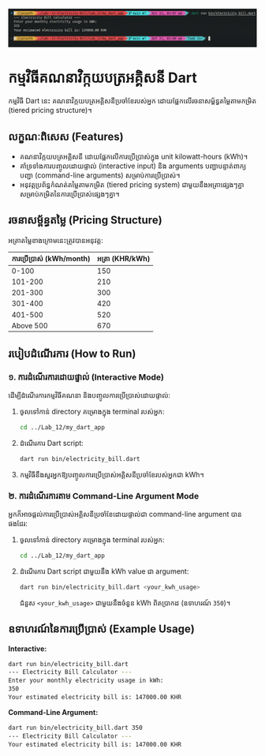 ![Electricity Bill Calculator Diagram](Lab_12/my_dart_app/img/image.png)


# កម្មវិធីគណនាវិក្កយបត្រអគ្គិសនី Dart

កម្មវិធី Dart នេះ គណនាវិក្កយបត្រអគ្គិសនីប្រចាំខែរបស់អ្នក ដោយផ្អែកលើរចនាសម្ព័ន្ធតម្លៃតាមកម្រិត (tiered pricing structure)។

## លក្ខណៈពិសេស (Features)

*   គណនាវិក្កយបត្រអគ្គិសនី ដោយផ្អែកលើការប្រើប្រាស់ក្នុង unit kilowatt-hours (kWh)។
*   គាំទ្រទាំងការបញ្ចូលដោយផ្ទាល់ (interactive input) និង arguments បញ្ជាបន្ទាត់ពាក្យបញ្ជា (command-line arguments) សម្រាប់ការប្រើប្រាស់។
*   អនុវត្តប្រព័ន្ធកំណត់តម្លៃតាមកម្រិត (tiered pricing system) ជាមួយនឹងអត្រាផ្សេងៗគ្នាសម្រាប់កម្រិតនៃការប្រើប្រាស់ផ្សេងៗគ្នា។

## រចនាសម្ព័ន្ធតម្លៃ (Pricing Structure)

អត្រាតម្លៃខាងក្រោមនេះត្រូវបានអនុវត្ត:

| ការប្រើប្រាស់ (kWh/month) | អត្រា (KHR/kWh) |
| :---------------- | :------------- |
| 0-100             | 150            |
| 101-200           | 210            |
| 201-300           | 300            |
| 301-400           | 420            |
| 401-500           | 520            |
| Above 500         | 670            |

## របៀបដំណើរការ (How to Run)

### ១. ការដំណើរការដោយផ្ទាល់ (Interactive Mode)

ដើម្បីដំណើរការកម្មវិធីគណនា និងបញ្ចូលការប្រើប្រាស់ដោយផ្ទាល់:

1.  ចូលទៅកាន់ directory គម្រោងក្នុង terminal របស់អ្នក:
    ```bash
    cd ../Lab_12/my_dart_app
    ```
2.  ដំណើរការ Dart script:
    ```bash
    dart run bin/electricity_bill.dart
    ```
3.  កម្មវិធីនឹងសួរអ្នកឱ្យបញ្ចូលការប្រើប្រាស់អគ្គិសនីប្រចាំខែរបស់អ្នកជា kWh។

### ២. ការដំណើរការតាម Command-Line Argument Mode

អ្នកក៏អាចផ្តល់ការប្រើប្រាស់អគ្គិសនីប្រចាំខែដោយផ្ទាល់ជា command-line argument បានផងដែរ:

1.  ចូលទៅកាន់ directory គម្រោងក្នុង terminal របស់អ្នក:
    ```bash
    cd ../Lab_12/my_dart_app
    ```
2.  ដំណើរការ Dart script ជាមួយនឹង kWh value ជា argument:
    ```bash
    dart run bin/electricity_bill.dart <your_kwh_usage>
    ```
    ជំនួស `<your_kwh_usage>` ជាមួយនឹងចំនួន kWh ពិតប្រាកដ (ឧទាហរណ៍ `350`)។

## ឧទាហរណ៍នៃការប្រើប្រាស់ (Example Usage)

**Interactive:**
```bash
dart run bin/electricity_bill.dart
--- Electricity Bill Calculator ---
Enter your monthly electricity usage in kWh:
350
Your estimated electricity bill is: 147000.00 KHR
```

**Command-Line Argument:**
```bash
dart run bin/electricity_bill.dart 350
--- Electricity Bill Calculator ---
Your estimated electricity bill is: 147000.00 KHR

